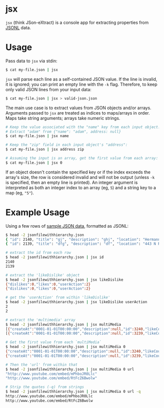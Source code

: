 # jsx
`jsx` (think JSon-eXtract) is a console app for extracting properties from [JSONL](https://jsonlines.org/) data.

# Usage
Pass data to `jsx` via stdin:

```bash
$ cat my-file.json | jsx
```

`jsx` will parse each line as a self-contained JSON value. If the line is invalid, it is ignored; you can print an empty line with the `-k` flag. Therefore, to keep only valid JSON lines from your input data:

```bash
$ cat my-file.json | jsx > valid-json.json
```

The main use case is to extract values from JSON objects and/or arrays. Arguments passed to `jsx` are treated as indices to maps/arrays in order. Maps take string arguments; arrays take numeric strings. 

```bash
# Keep the value associated with the "name" key from each input object:
# Extract "adam" from {"name": "adam", address: null}
$ cat my-file.json | jsx name

# Keep the "zip" field in each input object's "address":
$ cat my-file.json | jsx address zip

# Assuming the input is an array, get the first value from each array:
$ cat my-file.json | jsx 0
```

If an object doesn't contain the specified key or if the index exceeds the array's size, the row is considered invalid and will not be output (unless `-k` is specified, then an empty line is printed). An integer argument is interpreted as both an integer index to an array (eg, `5`) and a string key to a map (eg, `"5"`).

# Example Usage
Using a few rows of [sample JSON data](https://www.appsloveworld.com/download-sample-json-file-with-multiple-records/), formatted as JSONL:

```bash
$ head -2 jsonfilewithhierarchy.json
{ "id": 2140, "title": "gj", "description": "ghj", "location": "Hermannplatz 5-6, 10967 Berlin, Germany", "lng": 0, "lat": 0, "userId": 4051, "name": "manoj", "isdeleted": false, "profilePicture": "Images/9b291404-bc2e-4806-88c5-08d29e65a5ad.png", "videoUrl": null, "images": null, "mediatype": 0, "imagePaths": null, "feedsComment": null, "commentCount": 0, "multiMedia": [ { "id": 3240, "name": "", "description": null, "url": "http://www.youtube.com/embed/mPhboJR0Llc", "mediatype": 2, "likeCount": 0, "place": null, "createAt": "0001-01-01T00:00:00" } ], "likeDislike": { "likes": 0, "dislikes": 0, "userAction": 2 }, "createdAt": "2020-01-02T13:32:16.7480006", "code": 0, "msg": null }
{ "id": 2139, "title": "dfg", "description": "df", "location": "443 N Rodeo Dr, Beverly Hills, CA 90210, USA", "lng": 0, "lat": 0, "userId": 4051, "name": "manoj", "isdeleted": false, "profilePicture": "Images/9b291404-bc2e-4806-88c5-08d29e65a5ad.png", "videoUrl": null, "images": null, "mediatype": 0, "imagePaths": null, "feedsComment": null, "commentCount": 2, "multiMedia": [ { "id": 3239, "name": "", "description": null, "url": "http://www.youtube.com/embed/RtFcZ6Bwolw", "mediatype": 2, "likeCount": 0, "place": null, "createAt": "0001-01-01T00:00:00" } ], "likeDislike": { "likes": 0, "dislikes": 0, "userAction": 2 }, "createdAt": "2020-01-02T10:54:07.6092829", "code": 0, "msg": null }

# extract the id from each row
$ head -2 jsonfilewithhierarchy.json | jsx id
2140
2139

# extract the 'likeDislike' object
$ head -2 jsonfilewithhierarchy.json | jsx likeDislike
{"dislikes":0,"likes":0,"userAction":2}
{"dislikes":0,"likes":0,"userAction":2}

# get the 'userAction' from within 'likeDislike'
$ head -2 jsonfilewithhierarchy.json | jsx likeDislike userAction
2
2

# extract the 'multimedia' array
$ head -2 jsonfilewithhierarchy.json | jsx multiMedia
[{"createAt":"0001-01-01T00:00:00","description":null,"id":3240,"likeCount":0,"mediatype":2,"name":"","place":null,"url":"http://www.youtube.com/embed/mPhboJR0Llc"}]
[{"createAt":"0001-01-01T00:00:00","description":null,"id":3239,"likeCount":0,"mediatype":2,"name":"","place":null,"url":"http://www.youtube.com/embed/RtFcZ6Bwolw"}]

# Get the first value from each `multiMedia`
$ head -2 jsonfilewithhierarchy.json | jsx multiMedia 0
{"createAt":"0001-01-01T00:00:00","description":null,"id":3240,"likeCount":0,"mediatype":2,"name":"","place":null,"url":"http://www.youtube.com/embed/mPhboJR0Llc"}
{"createAt":"0001-01-01T00:00:00","description":null,"id":3239,"likeCount":0,"mediatype":2,"name":"","place":null,"url":"http://www.youtube.com/embed/RtFcZ6Bwolw"}

# Then the 'url' from within that
$ head -2 jsonfilewithhierarchy.json | jsx multiMedia 0 url
"http://www.youtube.com/embed/mPhboJR0Llc"
"http://www.youtube.com/embed/RtFcZ6Bwolw"

# Strip the quotes (-q) from strings
$ head -2 jsonfilewithhierarchy.json | jsx multiMedia 0 url -q
http://www.youtube.com/embed/mPhboJR0Llc
http://www.youtube.com/embed/RtFcZ6Bwolw
```

